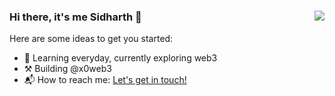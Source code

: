 
### Hi there, it's me Sidharth 👋<img align="right" src="https://komarev.com/ghpvc/?username=sidharthpunathil&color=blueviolet">

Here are some ideas to get you started:

- 🌱 Learning everyday, currently exploring web3
- ⚒️ Building @x0web3
- 📬 How to reach me: <a href="mailto:sidharthpunathil714@gmail.com">Let's get in touch!</a>




